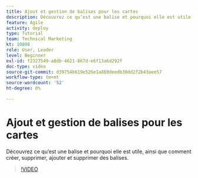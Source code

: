```yaml
---
title: Ajout et gestion de balises pour les cartes
description: Découvrez ce qu’est une balise et pourquoi elle est utile, ainsi que comment créer, supprimer, ajouter et supprimer des balises.
feature: Agile
activity: deploy
type: Tutorial
team: Technical Marketing
kt: 10808
role: User, Leader
level: Beginner
exl-id: f2327549-a8db-4621-867d-e6f13a6d292f
doc-type: video
source-git-commit: d39754b619e526e1a869deedb38dd2f2b43aee57
workflow-type: tm+mt
source-wordcount: '52'
ht-degree: 0%

---
```


# Ajout et gestion de balises pour les cartes

Découvrez ce qu’est une balise et pourquoi elle est utile, ainsi que comment créer, supprimer, ajouter et supprimer des balises.

>[!VIDEO](https://video.tv.adobe.com/v/346807)
